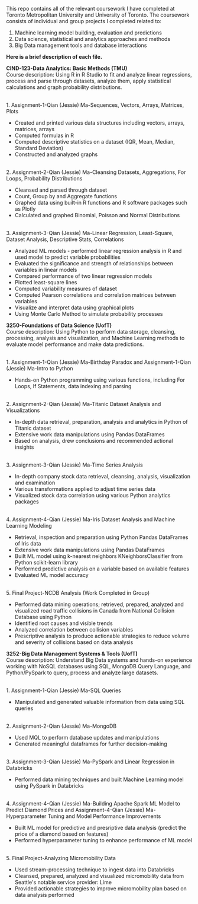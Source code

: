 This repo contains all of the relevant coursework I have completed at Toronto Metropolitan University and University of Toronto. The coursework consists of individual and group projects I completed related to:
1. Machine learning model building, evaluation and predictions
1. Data science, statistical and analytics approaches and methods
1. Big Data management tools and database interactions
   
**Here is a brief description of each file.**

**CIND-123-Data Analytics: Basic Methods (TMU)**
</br>Course description: Using R in R Studio to fit and analyze linear regressions, process and parse through datasets, analyze them, apply statistical calculations and graph probability distributions. 

</br>1. Assignment-1-Qian (Jessie) Ma-Sequences, Vectors, Arrays, Matrices, Plots
   - Created and printed various data structures including vectors, arrays, matrices, arrays
   - Computed formulas in R
   - Computed descriptive statistics on a dataset (IQR, Mean, Median, Standard Deviation)
   - Constructed and analyzed graphs

</br>2. Assignment-2-Qian (Jessie) Ma-Cleansing Datasets, Aggregations, For Loops, Probability Distributions
   - Cleansed and parsed through dataset
   - Count, Group by and Aggregate functions
   - Graphed data using built-in R functions and R software packages such as Plotly
   - Calculated and graphed Binomial, Poisson and Normal Distributions

</br>3. Assignment-3-Qian (Jessie) Ma-Linear Regression, Least-Square, Dataset Analysis, Descriptive Stats, Correlations
   - Analyzed ML models - performed linear regression analysis in R and used model to predict variable probabilities
   - Evaluated the significance and strength of relationships between variables in linear models
   - Compared performance of two linear regression models
   - Plotted least-square lines
   - Computed variability measures of dataset
   - Computed Pearson correlations and correlation matrices between variables
   - Visualize and interpret data using graphical plots
   - Using Monte Carlo Method to simulate probability processes

**3250-Foundations of Data Science (UofT)**
</br>Course description: Using Python to perform data storage, cleansing, processing, analysis and visualization, and Machine Learning methods to evaluate model performance and make data predictions.

</br>1. Assignment-1-Qian (Jessie) Ma-Birthday Paradox and Assignment-1-Qian (Jessie) Ma-Intro to Python
   - Hands-on Python programming using various functions, including For Loops, If Statements, data indexing and parsing

</br>2. Assignment-2-Qian (Jessie) Ma-Titanic Dataset Analysis and Visualizations
   - In-depth data retrieval, preparation, analysis and analytics in Python of Titanic dataset
   - Extensive work data manipulations using Pandas DataFrames
   - Based on analysis, drew conclusions and recommended actional insights

</br>3. Assignment-3-Qian (Jessie) Ma-Time Series Analysis
   - In-depth company stock data retrieval, cleansing, analysis, visualization and examination
   - Various transformations applied to adjust time series data
   - Visualized stock data correlation using various Python analytics packages

</br>4. Assignment-4-Qian (Jessie) Ma-Iris Dataset Analysis and Machine Learning Modeling
   - Retrieval, inspection and preparation using Python Pandas DataFrames of Iris data
   - Extensive work data manipulations using Pandas DataFrames
   - Built ML model using k-nearest neighbors KNeighborsClassifier from Python scikit-learn library
   - Performed predictive analysis on a variable based on available features
   - Evaluated ML model accuracy

</br>5. Final Project-NCDB Analysis (Work Completed in Group)
   - Performed data mining operations; retrieved, prepared, analyzed and visualized road traffic collisions in Canada from National Collision Database using Python
   - Identified root causes and visible trends
   - Analyzed correlation between collision variables
   - Prescriptive analysis to produce actionable strategies to reduce volume and severity of collisions based on data analysis

**3252-Big Data Management Systems & Tools (UofT)**
</br>Course description: Understand Big Data systems and hands-on experience working with NoSQL databases using SQL, MongoDB Query Language, and Python/PySpark to query, process and analyze large datasets.

</br>1. Assignment-1-Qian (Jessie) Ma-SQL Queries
   - Manipulated and generated valuable information from data using SQL queries

</br>2. Assignment-2-Qian (Jessie) Ma-MongoDB
   - Used MQL to perform database updates and manipulations
   - Generated meaningful dataframes for further decision-making

</br>3. Assignment-3-Qian (Jessie) Ma-PySpark and Linear Regression in Databricks
   - Performed data mining techniques and built Machine Learning model using PySpark in Databricks

</br>4. Assignment-4-Qian (Jessie) Ma-Building Apache Spark ML Model to Predict Diamond Prices and Assignment-4-Qian (Jessie) Ma-Hyperparameter Tuning and Model Performance Improvements
   - Built ML model for predictive and presriptive data analysis (predict the price of a diamond based on features)
   - Performed hyperparameter tuning to enhance performance of ML model

</br>5. Final Project-Analyzing Micromobility Data
   - Used stream-processing technique to ingest data into Databricks
   - Cleansed, prepared, analyzed and visualized micromobility data from Seattle's notable service provider: Lime
   - Provided actionable strategies to improve micromobility plan based on data analysis performed
